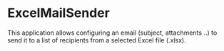# ExcelMailSender
This application allows configuring an email (subject, attachments ..) to send it to a list of recipients from a selected Excel file (.xlsx).
